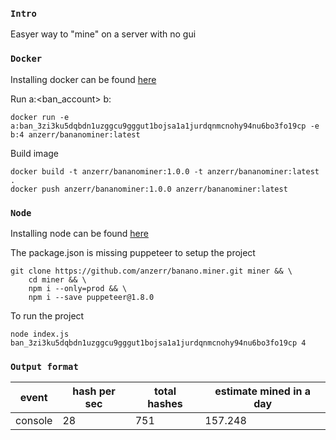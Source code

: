 
### `Intro`
Easyer way to "mine" on a server with no gui

### `Docker`
Installing docker can be found [here](https://docs.docker.com/install/linux/docker-ce/ubuntu/)

Run a:<ban_account> b:<threads>
```
docker run -e a:ban_3zi3ku5dqbdn1uzggcu9gggut1bojsa1a1jurdqnmcnohy94nu6bo3fo19cp -e b:4 anzerr/bananominer:latest
```

Build image
```
docker build -t anzerr/bananominer:1.0.0 -t anzerr/bananominer:latest  .
docker push anzerr/bananominer:1.0.0 anzerr/bananominer:latest
```

### `Node`
Installing node can be found [here](https://nodejs.org/en/download/package-manager/)

The package.json is missing puppeteer to setup the project
```
git clone https://github.com/anzerr/banano.miner.git miner && \
	cd miner && \
	npm i --only=prod && \
	npm i --save puppeteer@1.8.0
```

To run the project
```
node index.js ban_3zi3ku5dqbdn1uzggcu9gggut1bojsa1a1jurdqnmcnohy94nu6bo3fo19cp 4
```


### `Output format`
event	| hash per sec 	| total hashes 	| estimate mined in a day
--- 	| --- 			| --- 			| ---
console | 28 			| 751 			| 157.248